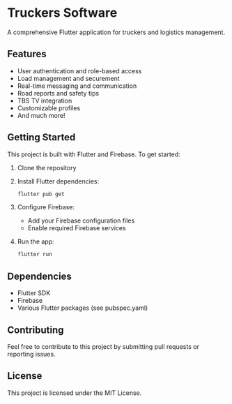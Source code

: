 # Truckers Software

A comprehensive Flutter application for truckers and logistics management.

## Features

- User authentication and role-based access
- Load management and securement
- Real-time messaging and communication
- Road reports and safety tips
- TBS TV integration
- Customizable profiles
- And much more!

## Getting Started

This project is built with Flutter and Firebase. To get started:

1. Clone the repository
2. Install Flutter dependencies:
   ```bash
   flutter pub get
   ```
3. Configure Firebase:
   - Add your Firebase configuration files
   - Enable required Firebase services

4. Run the app:
   ```bash
   flutter run
   ```

## Dependencies

- Flutter SDK
- Firebase
- Various Flutter packages (see pubspec.yaml)

## Contributing

Feel free to contribute to this project by submitting pull requests or reporting issues.

## License

This project is licensed under the MIT License.
